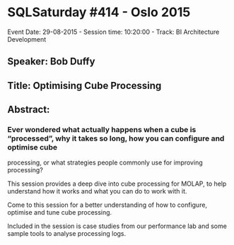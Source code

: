 # SQLSaturday #414 - Oslo 2015
Event Date: 29-08-2015 - Session time: 10:20:00 - Track: BI Architecture  Development
## Speaker: Bob Duffy
## Title: Optimising Cube Processing
## Abstract:
### Ever wondered what actually happens when a cube is “processed”, why it takes so long, how you can configure and optimise cube
 processing, or what strategies people commonly use for improving processing?

 This session provides a deep dive into cube processing
 for MOLAP, to help understand how it works and what you can
 do to work with it.

 Come to this session for a better understanding of how
 to configure, optimise and tune cube processing.

 Included in the session is case studies from our performance
 lab and some sample tools to analyse processing logs. 
